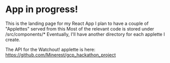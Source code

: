 # App in progress!
This is the landing page for my React App
I plan to have a couple of "Applettes" served from this
Most of the relevant code is stored under /src/components/*
Eventually, I'll have another directory for each applette I create.

The API for the Watchout! applette is here: https://github.com/Minerest/gcp_hackathon_project
